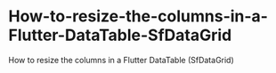 # How-to-resize-the-columns-in-a-Flutter-DataTable-SfDataGrid
How to resize the columns in a Flutter DataTable (SfDataGrid)
